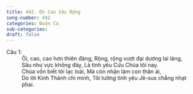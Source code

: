 ```yaml
---
title: 442. Ơn Cao Sâu Rộng
song-number: 442
categories: Đoản Ca
sub-categories: 
draft: false
---
```

<dl><dt>Câu 1:</dt><dd data-verse="1">Ôi, cao, cao hơn thiên đàng, Rộng, rộng vượt đại dương lai láng, <br/>Sâu như vực không đáy, Là tình yêu Cứu Chúa tôi nay. <br/>Chúa vốn biết tôi lạc loài, Mà còn nhận làm con thân ái, <br/>Do lời Kinh Thánh chỉ minh, Tôi tường tình yêu Jê-sus chẳng nhạt phai. </dd></dl>